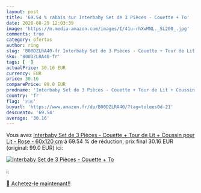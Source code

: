 ```yaml
---
layout: post
title: '69.54 % rabais sur Interbaby Set de 3 Pièces - Couette + To'
date: 2020-08-29 12:03:39
image: 'https://m.media-amazon.com/images/I/41u-rhXwMNL._SL200_.jpg'
comments: true
category: ofertas
author: ring
slug: 'B00DZLRA40-fr Interbaby Set de 3 Pièces - Couette + Tour de Lit +...'
sku: 'B00DZLRA40-fr'
tags: [  ]
actualPrice: 30.16 EUR
currency: EUR
price: 30.16
comparePrice: 99.0 EUR
prodname: 'Interbaby Set de 3 Pièces - Couette + Tour de Lit + Coussin pour Lit - Rose - 60x120 cm'
country: 'fr'
flag: '🇫🇷'
buyurl: 'https://www.amazon.fr/dp/B00DZLRA40/?tag=tolees0d-21'
descuento: '69.54'
average: '30.16'
---
```


Vous avez [Interbaby Set de 3 Pièces - Couette + Tour de Lit + Coussin pour Lit - Rose - 60x120 cm](https://www.amazon.fr/dp/B00DZLRA40/?tag=tolees0d-21)  à  69.54 % de réduction, prix final  30.16 EUR (original: 99.0 EUR) ici:

[![Interbaby Set de 3 Pièces - Couette + To](https://m.media-amazon.com/images/I/41u-rhXwMNL._SL200_.jpg)](https://www.amazon.fr/dp/B00DZLRA40/?tag=tolees0d-21)

ℹ️:


[🛒 Achetez-le maintenant!!](https://www.amazon.fr/dp/B00DZLRA40/?tag=tolees0d-21)
